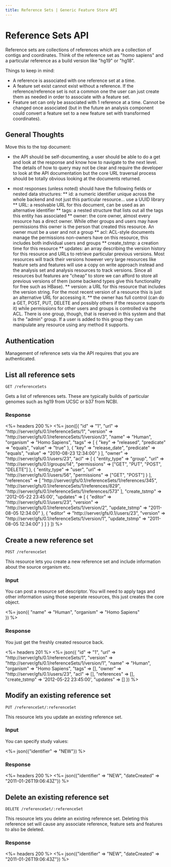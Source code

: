 ```yaml
---
title: Reference Sets | Generic Feature Store API
---
```


# Reference Sets API

Reference sets are collections of references which are a collection of contigs and coordinates. Think of the reference set as "homo sapiens" and a particular reference as a build version like "hg19" or "hg18".

Things to keep in mind:

* A reference is associated with one reference set at a time.
* A feature set exist cannot exist without a reference.  If the reference/reference set is not a common one the user can just create them as needed in order to associate with a feature set.
* Feature set can only be associated with 1 reference at a time. Cannot be changed once associated (but in the future an analysis component could convert a feature set to a new feature set with transformed coordinates).

## General Thoughts

Move this to the top document:

* the API should be self-documenting, a user should be able to do a get and look at the response and know how to navigate to the next level.  The details of how to query may not be clear and require the developer to look at the API documentation but the core URL traversal process should be totally obvious looking at the documents returned.

* most responses (unless noted) should have the following fields or nested data structures:
** id: a numeric identifier unique across the whole backend and not just this particular resource... use a UUID library
** URL: a resolvable URL for this document, can be used as an alternative identifier
** tags: a nested structure that lists out all the tags this entity has associated
** owner: the core owner, almost every resource has a direct owner. While other groups and users may have permissions this owner is the person that created this resource. An owner must be a user and not a group
** acl: ACL-style documents manage the permissions non-owners have on this resource, this includes both individual users and groups
** create_tstmp: a creation time for this resource
** updates: an array describing the version history for this resource and URLs to retrieve particular previous versions. Most resources will track their versions however very large resources like feature sets and features will use a copy on write approach instead and the analysis set and analysis resources to track versions. Since all resources but features are "cheap" to store we can afford to store all previous versions of them (some backend types give this functionality for free such as HBase).
** version: a URL for this resource that includes the version string. For the most recent version of a resource this is just an alternative URL for accessing it.
** the owner has full control (can do a GET, POST, PUT, DELETE and possibly others if the resource supports it) while permissions for other users and groups is controlled via the ACL.  There is one group, though, that is reserved in this system and that is the "admin" group.  If a user is added to this group they can manipulate any resource using any method it supports.

## Authentication

Management of reference sets via the API requires that you are
authenticated.

## List all reference sets

    GET /referenceSets
    
Gets a list of references sets. These are typically builds of particular
genomes such as hg19 from UCSC or b37 from NCBI. 

### Response

<%= headers 200 %>
<%= json([{
  "id" => "1",
  "url" => "http://server/gfs/0.1/referenceSets/1",
  "version" =>  "http://server/gfs/0.1/referenceSets/1/version/3",
  "name" => "Human",
  "organism" => "Homo Sapiens",
  "tags" => [
     { "key" => "released", "predicate" => "equals", "value" => "true" },
     { "key" => "release_date", "predicate" => "equals", "value" => "2010-08-23 12:34:00" }
  ],
  "owner" => "http://server/gfs/0.1/users/23",
  "acl" => [
    { "entity_type" => "group", "url" => "http://server/gfs/0.1/groups/14", "permissions" => ["GET", "PUT", "POST", "DELETE"] },
    { "entity_type" => "user", "url" => "http://server/gfs/0.1/users/56", "permissions" => ["GET", "POST"] }
  ],
  "references" => [
    "http://server/gfs/0.1/referenceSets/1/references/345", "http://server/gfs/0.1/referenceSets/1/references/829", "http://server/gfs/0.1/referenceSets/1/references/573"
  ],
  "create_tstmp" => '2012-05-22 23:45:00',
  "updates" => [
     { "editor" => "http://server/gfs/0.1/users/23", "version" => "http://server/gfs/0.1/referenceSets/1/version/2", "update_tstmp" => "2011-08-05 12:34:00" },
     { "editor" => "http://server/gfs/0.1/users/23", "version" => "http://server/gfs/0.1/referenceSets/1/version/1", "update_tstmp" => "2011-08-05 12:34:00" }
  ]
 }
]) %>

## Create a new reference set

    POST /referenceSet
    
This resource lets you create a new reference set and include information about
the source organism etc.

### Input

You can post a resource set descriptor.  You will need to apply tags and other information using those seperate resources, this just creates the core object.

<%= json({
   "name" => "Human", "organism" => "Homo Sapiens"   
}) %>

### Response

You just get the freshly created resource back.

<%= headers 201 %>
<%= json({
  "id" => "1",
  "url" => "http://server/gfs/0.1/referenceSets/1",
  "version" =>  "http://server/gfs/0.1/referenceSets/1/version/1",
  "name" => "Human",
  "organism" => "Homo Sapiens",
  "tags" => [],
  "owner" => "http://server/gfs/0.1/users/23",
  "acl" => [],
  "references" => [],
  "create_tstmp" => '2012-05-22 23:45:00',
  "updates" => []
}) %>

## Modify an existing reference set

    PUT /referenceSet/:referenceSet
    
This resource lets you update an existing reference set.

### Input

You can specify study values:

<%= json({"identifier" => "NEW"}) %>

### Response

<%= headers 200 %>
<%= json({"identifier" => "NEW", "dateCreated" => "2011-01-26T19:06:43Z"}) %>

## Delete an existing reference set

    DELETE /referenceSet/:referenceSet
    
This resource lets you delete an existing reference set.
Deleting this reference set will cause any associate reference, 
feature sets and features to also be deleted.

### Response

<%= headers 200 %>
<%= json({"identifier" => "NEW", "dateCreated" => "2011-01-26T19:06:43Z"}) %>



